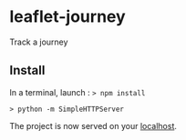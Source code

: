 # leaflet-journey
Track a journey

## Install
In a terminal, launch :
`> npm install`

`> python -m SimpleHTTPServer`


The project is now served on your [localhost](http://localhost:8000/).